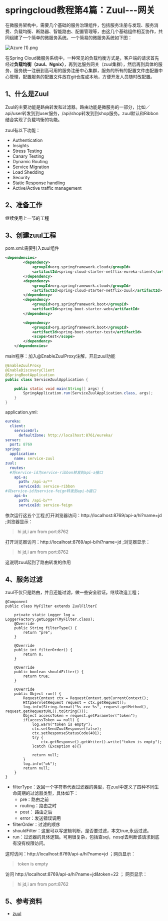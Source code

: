 # springcloud教程第4篇：Zuul---网关

在微服务架构中，需要几个基础的服务治理组件，包括服务注册与发现、服务消费、负载均衡、断路器、智能路由、配置管理等，由这几个基础组件相互协作，共同组建了一个简单的微服务系统。一个简易的微服务系统如下图：

![Azure (1).png](https://forezp.obs.myhuaweicloud.com/img/jianshu/2279594-6b7c148110ebc56e.png)

在Spring Cloud微服务系统中，一种常见的负载均衡方式是，客户端的请求首先经过**负载均衡（zuul、Ngnix）**，再到达服务网关（zuul集群），然后再到具体的服务，服务统一注册到高可用的服务注册中心集群，服务的所有的配置文件由配置中心管理，配置服务的配置文件放在git仓库或本地，方便开发人员随时改配置。

## 1、什么是Zuul

Zuul的主要功能是路由转发和过滤器。路由功能是微服务的一部分，比如／api/user转发到到user服务，/api/shop转发到到shop服务。zuul默认和Ribbon结合实现了负载均衡的功能。

zuul有以下功能：

- Authentication
- Insights
- Stress Testing
- Canary Testing
- Dynamic Routing
- Service Migration
- Load Shedding
- Security
- Static Response handling
- Active/Active traffic management

## 2、准备工作

继续使用上一节的工程

## 3、创建zuul工程

pom.xml:需要引入zuul组件

```xml
<dependencies>
		<dependency>
			<groupId>org.springframework.cloud</groupId>
			<artifactId>spring-cloud-starter-netflix-eureka-client</artifactId>
		</dependency>
		<dependency>
			<groupId>org.springframework.cloud</groupId>
			<artifactId>spring-cloud-starter-netflix-zuul</artifactId>
		</dependency>
		<dependency>
			<groupId>org.springframework.boot</groupId>
			<artifactId>spring-boot-starter-web</artifactId>
		</dependency>

		<dependency>
			<groupId>org.springframework.boot</groupId>
			<artifactId>spring-boot-starter-test</artifactId>
			<scope>test</scope>
		</dependency>
	</dependencies>
```

main程序：加入@EnableZuulProxy注解，开启zuul功能

```java
@EnableZuulProxy
@EnableDiscoveryClient
@SpringBootApplication
public class ServiceZuulApplication {

	public static void main(String[] args) {
		SpringApplication.run(ServiceZuulApplication.class, args);
	}
}
```

application.yml:

```yml
eureka:
  client:
    serviceUrl:
      defaultZone: http://localhost:8761/eureka/
server:
  port: 8769
spring:
  application:
    name: service-zuul
zuul:
  routes:
  #将service-id为service-ribbon转发到api-a接口
    api-a:
      path: /api-a/**
      serviceId: service-ribbon
#将service-id为service-feign转发到api-b接口
    api-b:
      path: /api-b/**
      serviceId: service-feign
```

依次运行这五个工程;打开浏览器访问：http://localhost:8769/api-a/hi?name=jd ;浏览器显示：

> hi jd,i am from port:8762

打开浏览器访问：http://localhost:8769/api-b/hi?name=jd ;浏览器显示：

> hi jd,i am from port:8762

这说明zuul起到了路由转发的作用

## 4、服务过滤

zuul不仅只是路由，并且还能过滤，做一些安全验证。继续改造工程；

```
@Component
public class MyFilter extends ZuulFilter{

    private static Logger log = LoggerFactory.getLogger(MyFilter.class);
    @Override
    public String filterType() {
        return "pre";
    }

    @Override
    public int filterOrder() {
        return 0;
    }

    @Override
    public boolean shouldFilter() {
        return true;
    }

    @Override
    public Object run() {
        RequestContext ctx = RequestContext.getCurrentContext();
        HttpServletRequest request = ctx.getRequest();
        log.info(String.format("%s >>> %s", request.getMethod(), request.getRequestURL().toString()));
        Object accessToken = request.getParameter("token");
        if(accessToken == null) {
            log.warn("token is empty");
            ctx.setSendZuulResponse(false);
            ctx.setResponseStatusCode(401);
            try {
                ctx.getResponse().getWriter().write("token is empty");
            }catch (Exception e){}

            return null;
        }
        log.info("ok");
        return null;
    }
}
```

- filterType：返回一个字符串代表过滤器的类型，在zuul中定义了四种不同生命周期的过滤器类型，具体如下：
  - pre：路由之前
  - routing：路由之时
  - post： 路由之后
  - error：发送错误调用
- filterOrder：过滤的顺序
- shouldFilter：这里可以写逻辑判断，是否要过滤，本文true,永远过滤。
- run：过滤器的具体逻辑。可用很复杂，包括查sql，nosql去判断该请求到底有没有权限访问。

这时访问：http://localhost:8769/api-a/hi?name=jd ；网页显示：

> token is empty

访问 http://localhost:8769/api-a/hi?name=jd&token=22 ； 网页显示：

> hi jd,i am from port:8762

## 5、参考资料

- [zuul](https://projects.spring.io/spring-cloud/spring-cloud.html#_router_and_filter_zuul)

  ​